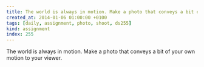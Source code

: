 ```yaml
---
title: The world is always in motion. Make a photo that conveys a bit of your own motion to your viewer.
created_at: 2014-01-06 01:00:00 +0100
tags: [daily, assignment, photo, shoot, ds255]
kind: assignment
index: 255
---
```


The world is always in motion. Make a photo that conveys a bit of your own motion to your viewer.
